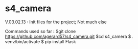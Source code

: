 # s4_camera
V.03.02.13 :
Init files for the project;
Not much else

Commands used so far :
$git clone https://github.com/agerard57/s4_camera.git
$cd s4_camera
$ . venv/bin/activate
$ pip install Flask